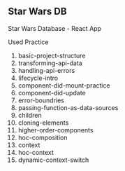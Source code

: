 ## Star Wars DB

Star Wars Database - React App

Used Practice

1. basic-project-structure
2. transforming-api-data
3. handling-api-errors
4. lifecycle-intro
5. component-did-mount-practice
6. component-did-update
7. error-boundries
8. passing-function-as-data-sources
9. children
10. cloning-elements
11. higher-order-components
12. hoc-composition
13. context
14. hoc-context
15. dynamic-context-switch

<!-- 16. prop-types
17. basic-routing
18. how-routing-works
19. relative-paths
20. switch-component -->
